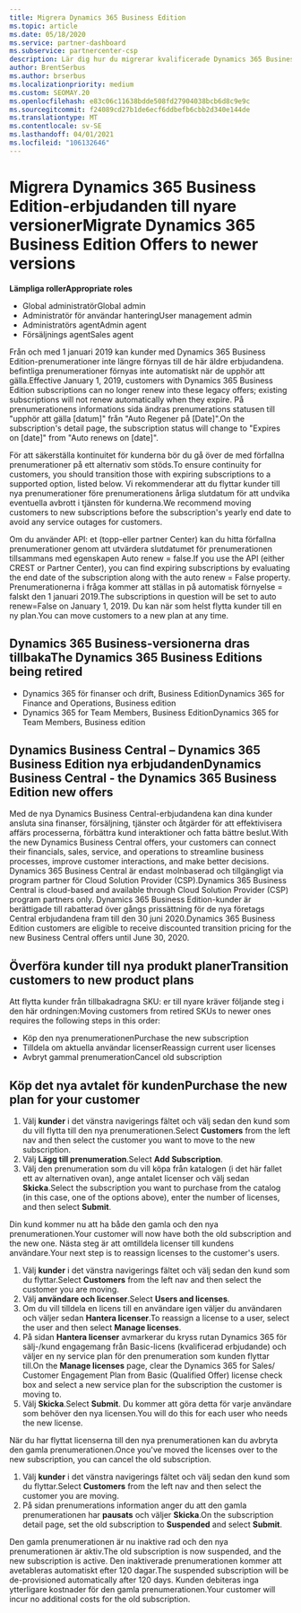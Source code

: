```yaml
---
title: Migrera Dynamics 365 Business Edition
ms.topic: article
ms.date: 05/18/2020
ms.service: partner-dashboard
ms.subservice: partnercenter-csp
description: Lär dig hur du migrerar kvalificerade Dynamics 365 Business Edition-erbjudanden till nyare versioner innan de går ut.
author: BrentSerbus
ms.author: brserbus
ms.localizationpriority: medium
ms.custom: SEOMAY.20
ms.openlocfilehash: e83c06c11638bdde508fd27904038bcb6d8c9e9c
ms.sourcegitcommit: f24089cd27b1de6ecf6ddbefb6cbb2d340e144de
ms.translationtype: MT
ms.contentlocale: sv-SE
ms.lasthandoff: 04/01/2021
ms.locfileid: "106132646"
---
```

# <a name="migrate-dynamics-365-business-edition-offers-to-newer-versions"></a><span data-ttu-id="b84a7-103">Migrera Dynamics 365 Business Edition-erbjudanden till nyare versioner</span><span class="sxs-lookup"><span data-stu-id="b84a7-103">Migrate Dynamics 365 Business Edition Offers to newer versions</span></span>

<span data-ttu-id="b84a7-104">**Lämpliga roller**</span><span class="sxs-lookup"><span data-stu-id="b84a7-104">**Appropriate roles**</span></span>

- <span data-ttu-id="b84a7-105">Global administratör</span><span class="sxs-lookup"><span data-stu-id="b84a7-105">Global admin</span></span>
- <span data-ttu-id="b84a7-106">Administratör för användar hantering</span><span class="sxs-lookup"><span data-stu-id="b84a7-106">User management admin</span></span>
- <span data-ttu-id="b84a7-107">Administratörs agent</span><span class="sxs-lookup"><span data-stu-id="b84a7-107">Admin agent</span></span>
- <span data-ttu-id="b84a7-108">Försäljnings agent</span><span class="sxs-lookup"><span data-stu-id="b84a7-108">Sales agent</span></span>

<span data-ttu-id="b84a7-109">Från och med 1 januari 2019 kan kunder med Dynamics 365 Business Edition-prenumerationer inte längre förnyas till de här äldre erbjudandena. befintliga prenumerationer förnyas inte automatiskt när de upphör att gälla.</span><span class="sxs-lookup"><span data-stu-id="b84a7-109">Effective January 1, 2019, customers with Dynamics 365 Business Edition subscriptions can no longer renew into these legacy offers; existing subscriptions will not renew automatically when they expire.</span></span> <span data-ttu-id="b84a7-110">På prenumerationens informations sida ändras prenumerations statusen till "upphör att gälla [datum]" från "Auto Regener på [Date]".</span><span class="sxs-lookup"><span data-stu-id="b84a7-110">On the subscription's detail page, the subscription status will change to "Expires on [date]" from "Auto renews on [date]".</span></span>

<span data-ttu-id="b84a7-111">För att säkerställa kontinuitet för kunderna bör du gå över de med förfallna prenumerationer på ett alternativ som stöds.</span><span class="sxs-lookup"><span data-stu-id="b84a7-111">To ensure continuity for customers, you should transition those with expiring subscriptions to a supported option, listed below.</span></span> <span data-ttu-id="b84a7-112">Vi rekommenderar att du flyttar kunder till nya prenumerationer före prenumerationens årliga slutdatum för att undvika eventuella avbrott i tjänsten för kunderna.</span><span class="sxs-lookup"><span data-stu-id="b84a7-112">We recommend moving customers to new subscriptions before the subscription's yearly end date to avoid any service outages for customers.</span></span>

<span data-ttu-id="b84a7-113">Om du använder API: et (topp-eller partner Center) kan du hitta förfallna prenumerationer genom att utvärdera slutdatumet för prenumerationen tillsammans med egenskapen Auto renew = false.</span><span class="sxs-lookup"><span data-stu-id="b84a7-113">If you use the API (either CREST or Partner Center), you can find expiring subscriptions by evaluating the end date of the subscription along with the auto renew = False property.</span></span> <span data-ttu-id="b84a7-114">Prenumerationerna i fråga kommer att ställas in på automatisk förnyelse = falskt den 1 januari 2019.</span><span class="sxs-lookup"><span data-stu-id="b84a7-114">The subscriptions in question will be set to auto renew=False on January 1, 2019.</span></span> <span data-ttu-id="b84a7-115">Du kan när som helst flytta kunder till en ny plan.</span><span class="sxs-lookup"><span data-stu-id="b84a7-115">You can move customers to a new plan at any time.</span></span> 

## <a name="the-dynamics-365-business-editions-being-retired"></a><span data-ttu-id="b84a7-116">Dynamics 365 Business-versionerna dras tillbaka</span><span class="sxs-lookup"><span data-stu-id="b84a7-116">The Dynamics 365 Business Editions being retired</span></span>

- <span data-ttu-id="b84a7-117">Dynamics 365 för finanser och drift, Business Edition</span><span class="sxs-lookup"><span data-stu-id="b84a7-117">Dynamics 365 for Finance and Operations, Business edition</span></span>
- <span data-ttu-id="b84a7-118">Dynamics 365 for Team Members, Business Edition</span><span class="sxs-lookup"><span data-stu-id="b84a7-118">Dynamics 365 for Team Members, Business edition</span></span>

## <a name="dynamics-business-central---the-dynamics-365-business-edition-new-offers"></a><span data-ttu-id="b84a7-119">Dynamics Business Central – Dynamics 365 Business Edition nya erbjudanden</span><span class="sxs-lookup"><span data-stu-id="b84a7-119">Dynamics Business Central - the Dynamics 365 Business Edition new offers</span></span>

<span data-ttu-id="b84a7-120">Med de nya Dynamics Business Central-erbjudandena kan dina kunder ansluta sina finanser, försäljning, tjänster och åtgärder för att effektivisera affärs processerna, förbättra kund interaktioner och fatta bättre beslut.</span><span class="sxs-lookup"><span data-stu-id="b84a7-120">With the new Dynamics Business Central offers, your customers can connect their financials, sales, service, and operations to streamline business processes, improve customer interactions, and make better decisions.</span></span> <span data-ttu-id="b84a7-121">Dynamics 365 Business Central är endast molnbaserad och tillgängligt via program partner för Cloud Solution Provider (CSP).</span><span class="sxs-lookup"><span data-stu-id="b84a7-121">Dynamics 365 Business Central is cloud-based and available through Cloud Solution Provider (CSP) program partners only.</span></span>
<span data-ttu-id="b84a7-122">Dynamics 365 Business Edition-kunder är berättigade till rabatterad över gångs prissättning för de nya företags Central erbjudandena fram till den 30 juni 2020.</span><span class="sxs-lookup"><span data-stu-id="b84a7-122">Dynamics 365 Business Edition customers are eligible to receive discounted transition pricing for the new Business Central offers until June 30, 2020.</span></span>

## <a name="transition-customers-to-new-product-plans"></a><span data-ttu-id="b84a7-123">Överföra kunder till nya produkt planer</span><span class="sxs-lookup"><span data-stu-id="b84a7-123">Transition customers to new product plans</span></span>

 <span data-ttu-id="b84a7-124">Att flytta kunder från tillbakadragna SKU: er till nyare kräver följande steg i den här ordningen:</span><span class="sxs-lookup"><span data-stu-id="b84a7-124">Moving customers from retired SKUs to newer ones requires the following steps in this order:</span></span>

- <span data-ttu-id="b84a7-125">Köp den nya prenumerationen</span><span class="sxs-lookup"><span data-stu-id="b84a7-125">Purchase the new subscription</span></span>
- <span data-ttu-id="b84a7-126">Tilldela om aktuella användar licenser</span><span class="sxs-lookup"><span data-stu-id="b84a7-126">Reassign current user licenses</span></span>
- <span data-ttu-id="b84a7-127">Avbryt gammal prenumeration</span><span class="sxs-lookup"><span data-stu-id="b84a7-127">Cancel old subscription</span></span>

## <a name="purchase-the-new-plan-for-your-customer"></a><span data-ttu-id="b84a7-128">Köp det nya avtalet för kunden</span><span class="sxs-lookup"><span data-stu-id="b84a7-128">Purchase the new plan for your customer</span></span>

1. <span data-ttu-id="b84a7-129">Välj **kunder** i det vänstra navigerings fältet och välj sedan den kund som du vill flytta till den nya prenumerationen.</span><span class="sxs-lookup"><span data-stu-id="b84a7-129">Select **Customers** from the left nav and then select the customer you want to move to the new subscription.</span></span>
2. <span data-ttu-id="b84a7-130">Välj **Lägg till prenumeration**.</span><span class="sxs-lookup"><span data-stu-id="b84a7-130">Select **Add Subscription**.</span></span>
3. <span data-ttu-id="b84a7-131">Välj den prenumeration som du vill köpa från katalogen (i det här fallet ett av alternativen ovan), ange antalet licenser och välj sedan **Skicka**.</span><span class="sxs-lookup"><span data-stu-id="b84a7-131">Select the subscription you want to purchase from the catalog (in this case, one of the options above), enter the number of licenses, and then select **Submit**.</span></span> 

<span data-ttu-id="b84a7-132">Din kund kommer nu att ha både den gamla och den nya prenumerationen.</span><span class="sxs-lookup"><span data-stu-id="b84a7-132">Your customer will now have both the old subscription and the new one.</span></span> <span data-ttu-id="b84a7-133">Nästa steg är att omtilldela licenser till kundens användare.</span><span class="sxs-lookup"><span data-stu-id="b84a7-133">Your next step is to reassign licenses to the customer's users.</span></span>

1. <span data-ttu-id="b84a7-134">Välj **kunder** i det vänstra navigerings fältet och välj sedan den kund som du flyttar.</span><span class="sxs-lookup"><span data-stu-id="b84a7-134">Select **Customers** from the left nav and then select the customer you are moving.</span></span>
2. <span data-ttu-id="b84a7-135">Välj **användare och licenser**.</span><span class="sxs-lookup"><span data-stu-id="b84a7-135">Select **Users and licenses**.</span></span>
3. <span data-ttu-id="b84a7-136">Om du vill tilldela en licens till en användare igen väljer du användaren och väljer sedan **Hantera licenser**.</span><span class="sxs-lookup"><span data-stu-id="b84a7-136">To reassign a license to a user, select the user and then select **Manage licenses**.</span></span> 
4. <span data-ttu-id="b84a7-137">På sidan **Hantera licenser** avmarkerar du kryss rutan Dynamics 365 för sälj-/kund engagemang från Basic-licens (kvalificerad erbjudande) och väljer en ny service plan för den prenumeration som kunden flyttar till.</span><span class="sxs-lookup"><span data-stu-id="b84a7-137">On the **Manage licenses** page, clear the Dynamics 365 for Sales/ Customer Engagement Plan from Basic (Qualified Offer) license check box and select a new service plan for the subscription the customer is moving to.</span></span> 
5. <span data-ttu-id="b84a7-138">Välj **Skicka**.</span><span class="sxs-lookup"><span data-stu-id="b84a7-138">Select **Submit**.</span></span> <span data-ttu-id="b84a7-139">Du kommer att göra detta för varje användare som behöver den nya licensen.</span><span class="sxs-lookup"><span data-stu-id="b84a7-139">You will do this for each user who needs the new license.</span></span> 

<span data-ttu-id="b84a7-140">När du har flyttat licenserna till den nya prenumerationen kan du avbryta den gamla prenumerationen.</span><span class="sxs-lookup"><span data-stu-id="b84a7-140">Once you've moved the licenses over to the new subscription, you can cancel the old subscription.</span></span> 

1. <span data-ttu-id="b84a7-141">Välj **kunder** i det vänstra navigerings fältet och välj sedan den kund som du flyttar.</span><span class="sxs-lookup"><span data-stu-id="b84a7-141">Select **Customers** from the left nav and then select the customer you are moving.</span></span>
2. <span data-ttu-id="b84a7-142">På sidan prenumerations information anger du att den gamla prenumerationen har **pausats** och väljer **Skicka**.</span><span class="sxs-lookup"><span data-stu-id="b84a7-142">On the subscription detail page, set the old subscription to **Suspended** and select **Submit**.</span></span>

<span data-ttu-id="b84a7-143">Den gamla prenumerationen är nu inaktive rad och den nya prenumerationen är aktiv.</span><span class="sxs-lookup"><span data-stu-id="b84a7-143">The old subscription is now suspended, and the new subscription is active.</span></span> <span data-ttu-id="b84a7-144">Den inaktiverade prenumerationen kommer att avetableras automatiskt efter 120 dagar.</span><span class="sxs-lookup"><span data-stu-id="b84a7-144">The suspended subscription will be de-provisioned automatically after 120 days.</span></span> <span data-ttu-id="b84a7-145">Kunden debiteras inga ytterligare kostnader för den gamla prenumerationen.</span><span class="sxs-lookup"><span data-stu-id="b84a7-145">Your customer will incur no additional costs for the old subscription.</span></span>
